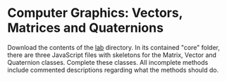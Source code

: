 # Computer Graphics: Vectors, Matrices and Quaternions

Download the contents of the [lab](./lab) directory. In its contained "core" folder, there are three JavaScript files with skeletons for the Matrix, Vector and Quaternion classes. Complete these classes. All incomplete methods include commented descriptions regarding what the methods should do.
